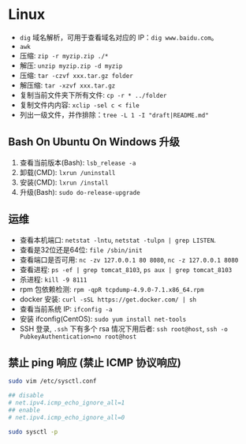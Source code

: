 # Linux

* `dig` 域名解析，可用于查看域名对应的 IP：`dig www.baidu.com`。
* `awk`
* 压缩: `zip -r myzip.zip ./*`
* 解压: `unzip myzip.zip -d myzip`
* 压缩: `tar -czvf xxx.tar.gz folder`
* 解压缩: `tar -xzvf xxx.tar.gz`
* 复制当前文件夹下所有文件: `cp -r * ../folder`
* 复制文件内内容: `xclip -sel c < file`
* 列出一级文件，并作排除：`tree -L 1 -I "draft|README.md"`

## Bash On Ubuntu On Windows 升级

1. 查看当前版本(Bash): `lsb_release -a`
2. 卸载(CMD): `lxrun /uninstall`
3. 安装(CMD): `lxrun /install`
4. 升级(Bash): `sudo do-release-upgrade`

## 运维

* 查看本机端口: `netstat -lntu`, `netstat -tulpn | grep LISTEN`.
* 查看是32位还是64位: `file /sbin/init`
* 查看端口是否可用: `nc -zv 127.0.0.1 80 8080`, `nc -z 127.0.0.1 8080`
* 查看进程: `ps -ef | grep tomcat_8103`, `ps aux | grep tomcat_8103`
* 杀进程: `kill -9 8111`
* rpm 包依赖检测: `rpm -qpR tcpdump-4.9.0-7.1.x86_64.rpm`
* docker 安装: `curl -sSL https://get.docker.com/ | sh`
* 查看当前系统 IP: `ifconfig -a`
* 安装 ifconfig(CentOS): `sudo yum install net-tools`
* SSH 登录, `.ssh` 下有多个 rsa 情况下用后者: `ssh root@host`, `ssh -o PubkeyAuthentication=no root@host`

## 禁止 ping 响应 (禁止 ICMP 协议响应)

```bash
sudo vim /etc/sysctl.conf

## disable
# net.ipv4.icmp_echo_ignore_all=1
## enable
# net.ipv4.icmp_echo_ignore_all=0

sudo sysctl -p
```
